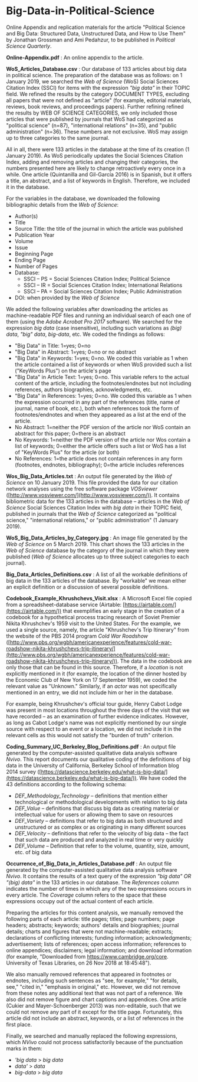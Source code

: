 # Big-Data-in-Political-Science
Online Appendix and replication materials for the article "Political Science and Big Data: Structured Data, Unstructured Data, and How to Use Them" by Jonathan Grossman and Ami Pedahzur, to be published in *Political Science Quarterly*.


**Online-Appendix.pdf** : An online appendix to the article.



**WoS\_Articles\_Database.csv** : Our database of 133 articles about big data in political science. The preparation of the database was as follows: on 1 January 2019, we searched the _Web of Science_ (WoS) Social Sciences Citation Index (SSCI) for items with the expression _&quot;big data&quot;_ in their TOPIC field. We refined the results by the category DOCUMENT TYPES, excluding all papers that were not defined as &quot;article&quot; (for example, editorial materials, reviews, book reviews, and proceedings papers). Further refining refined the results by WEB OF SCIENCE CATEGORIES, we only included those articles that were published by journals that WoS had categorized as &quot;political science&quot; (n=87), &quot;international relations&quot; (n=35), and &quot;public administration&quot; (n=36). These numbers are not exclusive. WoS may assign up to three categories to the same journal.

All in all, there were 133 articles in the database at the time of its creation (1 January 2019). As WoS periodically updates the Social Sciences Citation Index, adding and removing articles and changing their categories, the numbers presented here are likely to change retroactively every once in a while. One article (Quintanilla and Gil-García 2016) is in Spanish, but it offers a title, an abstract, and a list of keywords in English. Therefore, we included it in the database.

For the variables in the database, we downloaded the following bibliographic details from the _Web of Science_:

- Author(s)
- Title
- Source Title: the title of the journal in which the article was published
- Publication Year
- Volume
- Issue
- Beginning Page
- Ending Page
- Number of Pages
- Database:
  - SSCI – PS = Social Sciences Citation Index; Political Science
  - SSCI – IR = Social Sciences Citation Index; International Relations
  - SSCI – PA = Social Sciences Citation Index; Public Administration
- DOI: when provided by the _Web of Science_

We added the following variables after downloading the articles as machine-readable PDF files and running an individual search of each one of them (using the _Adobe Acrobat Pro 2017_ software). We searched for the expression _big data_ (case insensitive), including such variations as _(big) data_, _&quot;big&quot; data_, _big-data_, etc. We coded the findings as follows:

- &quot;Big Data&quot; in Title: 1=yes; 0=no
- &quot;Big Data&quot; in Abstract: 1=yes; 0=no or no abstract
- &quot;Big Data&quot; in Keywords: 1=yes; 0=no. We coded this variable as 1 when the article contained a list of keywords or when WoS provided such a list (&quot;KeyWords Plus&quot;) on the article&#39;s page
- &quot;Big Data&quot; in Article Text: 1=yes; 0=no. This variable refers to the actual content of the article, including the footnotes/endnotes but not including references, authors biographies, acknowledgments, etc.
- &quot;Big Data&quot; in References: 1=yes; 0=no. We coded this variable as 1 when the expression occurred in any part of the references (title, name of journal, name of book, etc.), both when references took the form of footnotes/endnotes and when they appeared as a list at the end of the article.
- No Abstract: 1=neither the PDF version of the article nor WoS contain an abstract for this paper; 0=there is an abstract
- No Keywords: 1=neither the PDF version of the article nor Wos contain a list of keywords; 0=either the article offers such a list or WoS has a list of &quot;KeyWords Plus&quot; for the article (or both)
- No References: 1=the article does not contain references in any form (footnotes, endnotes, bibliography); 0=the article includes references



**Wos\_Big\_Data\_Articles.txt** : An output file generated by the _Web of Science_ on 10 January 2019. This file provided the data for our citation network analyses using the free software package _VOSviewer_ ([http://www.vosviewer.com/](http://www.vosviewer.com/)). It contains bibliometric data for the 133 articles in the database – articles in the _Web of Science_ Social Sciences Citation Index with _big data_ in their TOPIC field, published in journals that the _Web of Science_ categorized as &quot;political science,&quot; &quot;international relations,&quot; or &quot;public administration&quot; (1 January 2019).

**WoS\_Big\_Data\_Articles\_by\_Category.jpg** : An image file generated by the _Web of Science_ on 5 March 2019. This chart shows the 133 articles in the _Web of Science_ database by the category of the journal in which they were published (_Web of Science_ allocates up to three subject categories to each journal).

**Big\_Data\_Articles\_Definitions.csv** : A list of all the workable definitions of big data in the 133 articles of the database. By &quot;workable&quot; we mean either an explicit definition or a discussion of several possible definitions.

**Codebook\_Example\_Khrushchevs\_Visit.xlsx** : A Microsoft Excel file copied from a spreadsheet-database service (Airtable: [https://airtable.com/](https://airtable.com/)) that exemplifies an early stage in the creation of a codebook for a hypothetical process tracing research of Soviet Premier Nikita Khrushchev&#39;s 1959 visit to the United States. For the example, we used a single source, namely, the article &quot;Khrushchev&#39;s Trip Itinerary&quot; from the website of the PBS 2014 program _Cold War Roadshow_ ([http://www.pbs.org/wgbh/americanexperience/features/cold-war-roadshow-nikita-khrushchevs-trip-itinerary/](http://www.pbs.org/wgbh/americanexperience/features/cold-war-roadshow-nikita-khrushchevs-trip-itinerary/)). The data in the codebook are only those that can be found in this source. Therefore, if a _location_ is not explicitly mentioned in it (for example, the location of the dinner hosted by the Economic Club of New York on 17 September 1959), we coded the relevant value as &quot;Unknown.&quot; Similarly, if an _actor_ was not specifically mentioned in an entry, we did not include him or her in the database.

For example, being Khrushchev&#39;s official tour guide, Henry Cabot Lodge was present in most locations throughout the three days of the visit that we have recorded – as an examination of further evidence indicates. However, as long as Cabot Lodge&#39;s name was not explicitly mentioned by our single source with respect to an event or a location, we did not include it in the relevant cells as this would not satisfy the &quot;burden of truth&quot; criterion.

**Coding\_Summary\_UC\_Berkeley\_Blog\_Definitions.pdf** : An output file generated by the computer-assisted qualitative data analysis software _Nvivo_. This report documents our qualitative coding of the definitions of big data in the University of California, Berkeley School of Information blog 2014 survey ([https://datascience.berkeley.edu/what-is-big-data/](https://datascience.berkeley.edu/what-is-big-data/)). We have coded the 43 definitions according to the following schema:

- _DEF\_Methodology\_Technology_ – definitions that mention either technological or methodological developments with relation to big data
- _DEF\_Value_ – definitions that discuss big data as creating material or intellectual value for users or allowing them to save on resources
- _DEF\_Variety_ – definitions that refer to big data as both structured and unstructured or as complex or as originating in many different sources
- _DEF\_Velocity_ – definitions that refer to the velocity of big data – the fact that such data are produced and analyzed in real time or very quickly
- _DEF\_Volume_ – Definition that refer to the volume, quantity, size, amount, etc. of big data

**Occurrence\_of\_Big\_Data\_in\_Articles\_Database.pdf** : An output file generated by the computer-assisted qualitative data analysis software _Nvivo_. It contains the results of a text query of the expression _&quot;big data&quot; OR &quot;(big) data&quot;_ in the 133 articles in our database. The _References_ column indicates the number of times in which any of the two expressions occurs in every article. The _Coverage_ column refers to the space that these expressions occupy out of the actual content of each article.

Preparing the articles for this content analysis, we manually removed the following parts of each article: title pages; titles; page numbers; page headers; abstracts; keywords; authors&#39; details and biographies; journal details; charts and figures that were not machine-readable; extracts; declarations of conflicting interests; funding information; acknowledgments; advertisement; lists of references; open access information; references to online appendices; disclaimers; legal information; and download information (for example, &quot;Downloaded from https://www.cambridge.org/core. University of Texas Libraries, on 26 Nov 2018 at 18:45:48&quot;).

We also manually removed references that appeared in footnotes or endnotes, including such sentences as &quot;see, for example,&quot; &quot;for details, see,&quot; &quot;cited in,&quot; &quot;emphasis in original,&quot; etc. However, we did not remove from these notes any additional text that was not part of a reference. We also did not remove figure and chart captions and appendices. One article (Cukier and Mayer-Schoenberger 2013) was non-editable, such that we could not remove any part of it except for the title page. Fortunately, this article did not include an abstract, keywords, or a list of references in the first place.

Finally, we searched and manually replaced the following expressions, which _NVivo_ could not process satisfactorily because of the punctuation marks in them:

- _&#39;big data_ > _big data_
- _data&#39;_ > _data_
- _big-data_ > _big data_
